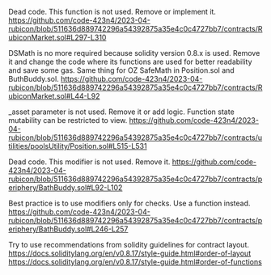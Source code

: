 Dead code. This function is not used. Remove or implement it.
https://github.com/code-423n4/2023-04-rubicon/blob/511636d889742296a54392875a35e4c0c4727bb7/contracts/RubiconMarket.sol#L297-L310

DSMath is no more required because solidity version 0.8.x is used. Remove it and change the code where its functions are used for better readability and save some gas. Same thing for OZ SafeMath in Position.sol and ButhBuddy.sol.
https://github.com/code-423n4/2023-04-rubicon/blob/511636d889742296a54392875a35e4c0c4727bb7/contracts/RubiconMarket.sol#L44-L92

_asset parameter is not used. Remove it or add logic. Function state mutability can be restricted to view.
https://github.com/code-423n4/2023-04-rubicon/blob/511636d889742296a54392875a35e4c0c4727bb7/contracts/utilities/poolsUtility/Position.sol#L515-L531

Dead code. This modifier is not used. Remove it.
https://github.com/code-423n4/2023-04-rubicon/blob/511636d889742296a54392875a35e4c0c4727bb7/contracts/periphery/BathBuddy.sol#L92-L102

Best practice is to use modifiers only for checks. Use a function instead.
https://github.com/code-423n4/2023-04-rubicon/blob/511636d889742296a54392875a35e4c0c4727bb7/contracts/periphery/BathBuddy.sol#L246-L257

Try to use recommendations from solidity guidelines for contract layout.
https://docs.soliditylang.org/en/v0.8.17/style-guide.html#order-of-layout
https://docs.soliditylang.org/en/v0.8.17/style-guide.html#order-of-functions